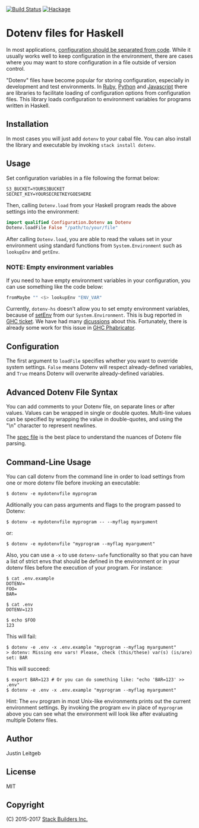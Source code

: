 [![Build Status](https://travis-ci.org/stackbuilders/dotenv-hs.svg?branch=master)](https://travis-ci.org/stackbuilders/dotenv-hs) [![Hackage](https://img.shields.io/hackage/v/dotenv.svg)](http://hackage.haskell.org/package/dotenv)

# Dotenv files for Haskell

In most applications,
[configuration should be separated from code](http://12factor.net/config). While
it usually works well to keep configuration in the environment, there
are cases where you may want to store configuration in a file outside
of version control.

"Dotenv" files have become popular for storing configuration,
especially in development and test environments. In
[Ruby](https://github.com/bkeepers/dotenv),
[Python](https://github.com/theskumar/python-dotenv) and
[Javascript](https://www.npmjs.com/package/dotenv) there are libraries
to facilitate loading of configuration options from configuration
files. This library loads configuration to environment variables for
programs written in Haskell.

## Installation

In most cases you will just add `dotenv` to your cabal file. You can
also install the library and executable by invoking `stack install dotenv`.

## Usage

Set configuration variables in a file following the format below:

```
S3_BUCKET=YOURS3BUCKET
SECRET_KEY=YOURSECRETKEYGOESHERE
```

Then, calling `Dotenv.load` from your Haskell program reads the above
settings into the environment:

```haskell
import qualified Configuration.Dotenv as Dotenv
Dotenv.loadFile False "/path/to/your/file"
```

After calling `Dotenv.load`, you are able to read the values set in your
environment using standard functions from `System.Environment` such as
`lookupEnv` and `getEnv`.

### NOTE: Empty environment variables

If you need to have empty environment variables in your configuration, you can
use something like the code below:

```haskell
fromMaybe "" <$> lookupEnv "ENV_VAR"
```

Currently, `dotenv-hs` doesn't allow you to set empty environment variables,
because of [setEnv](https://hackage.haskell.org/package/base-4.9.1.0/docs/System-Environment.html#v:setEnv)
from our `System.Environment`. This is bug reported in [GHC ticket](https://ghc.haskell.org/trac/ghc/ticket/12494).
We have had many [dicussions](https://github.com/stackbuilders/dotenv-hs/issues/48)
about this. Fortunately, there is already some work for this issue in
[GHC Phabricator](https://phabricator.haskell.org/D3726).

## Configuration

The first argument to `loadFile` specifies whether you want to
override system settings. `False` means Dotenv will respect
already-defined variables, and `True` means Dotenv will overwrite
already-defined variables.

## Advanced Dotenv File Syntax

You can add comments to your Dotenv file, on separate lines or after
values. Values can be wrapped in single or double quotes. Multi-line
values can be specified by wrapping the value in double-quotes, and
using the "\n" character to represent newlines.

The [spec file](spec/Configuration/Dotenv/ParseSpec.hs) is the best
place to understand the nuances of Dotenv file parsing.

## Command-Line Usage

You can call dotenv from the command line in order to load settings
from one or more dotenv file before invoking an executable:

```shell
$ dotenv -e mydotenvfile myprogram
```

Aditionally you can pass arguments and flags to the program passed to
Dotenv:

```shell
$ dotenv -e mydotenvfile myprogram -- --myflag myargument
```

or:

```shell
$ dotenv -e mydotenvfile "myprogram --myflag myargument"
```

Also, you can use a `-x` to use `dotenv-safe` functionality so that you can have
a list of strict envs that should be defined in the environment or in your dotenv
files before the execution of your program. For instance:

```shell
$ cat .env.example
DOTENV=
FOO=
BAR=

$ cat .env
DOTENV=123

$ echo $FOO
123
```

This will fail:
```shell
$ dotenv -e .env -x .env.example "myprogram --myflag myargument"
> dotenv: Missing env vars! Please, check (this/these) var(s) (is/are) set: BAR
```

This will succeed:
```shell
$ export BAR=123 # Or you can do something like: "echo 'BAR=123' >> .env"
$ dotenv -e .env -x .env.example "myprogram --myflag myargument"
```

Hint: The `env` program in most Unix-like environments prints out the
current environment settings. By invoking the program `env` in place
of `myprogram` above you can see what the environment will look like
after evaluating multiple Dotenv files.

## Author

Justin Leitgeb

## License

MIT

## Copyright

(C) 2015-2017 [Stack Builders Inc.](http://www.stackbuilders.com)
